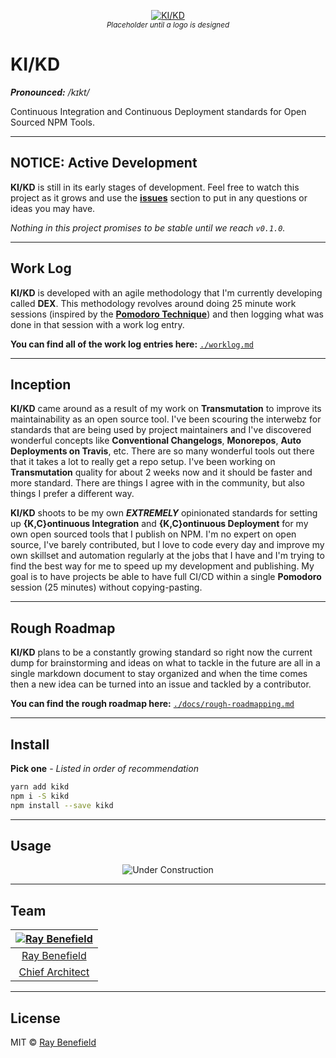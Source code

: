 <p align="center">
    <a href="https://github.com/RayBenefield/kikd">
        <img src="https://screenshotlayer.com/images/assets/placeholder.png" alt="KI/KD"/>
    </a>
    <br />
    <sub><em>Placeholder until a logo is designed</em></sub>
</p>

# KI/KD

***Pronounced:*** */kɪkt/*

Continuous Integration and Continuous Deployment standards for Open Sourced NPM Tools.

---


## NOTICE: Active Development

**KI/KD** is still in its early stages of development. Feel free to watch this
project as it grows and use the
[**issues**](https://github.com/RayBenefield/kikd/issues) section to
put in any questions or ideas you may have.

*Nothing in this project promises to be stable until we reach `v0.1.0`.*

---


## Work Log

**KI/KD** is developed with an agile methodology that I'm currently developing
called **DEX**. This methodology revolves around doing 25 minute work sessions
(inspired by the [**Pomodoro
Technique**](https://lifehacker.com/productivity-101-a-primer-to-the-pomodoro-technique-1598992730))
and then logging what was done in that session with a work log entry.

**You can find all of the work log entries here:** [`./worklog.md`](./worklog.md)

---


## Inception

**KI/KD** came around as a result of my work on **Transmutation** to improve its
maintainability as an open source tool. I've been scouring the interwebz for
standards that are being used by project maintainers and I've discovered
wonderful concepts like **Conventional Changelogs**, **Monorepos**, **Auto
Deployments on Travis**, etc. There are so many wonderful tools out there that
it takes a lot to really get a repo setup. I've been working on
**Transmutation** quality for about 2 weeks now and it should be faster and more
standard. There are things I agree with in the community, but also things I
prefer a different way.

**KI/KD** shoots to be my own ***EXTREMELY*** opinionated standards for setting
up **{K,C}ontinuous Integration** and **{K,C}ontinuous Deployment** for my own
open sourced tools that I publish on NPM. I'm no expert on open source, I've
barely contributed, but I love to code every day and improve my own skillset and
automation regularly at the jobs that I have and I'm trying to find the best way
for me to speed up my development and publishing. My goal is to have projects be
able to have full CI/CD within a single **Pomodoro** session (25 minutes)
without copying-pasting.

---


## Rough Roadmap

**KI/KD** plans to be a constantly growing standard so right now the current
dump for brainstorming and ideas on what to tackle in the future are all in a
single markdown document to stay organized and when the time comes then a new
idea can be turned into an issue and tackled by a contributor.

**You can find the rough roadmap here:**
[`./docs/rough-roadmapping.md`](./docs/rough-roadmapping.md)

---


## Install

**Pick one** - *Listed in order of recommendation*

```bash
yarn add kikd
npm i -S kikd
npm install --save kikd
```

---


## Usage

<p align="center">
    <img src="https://media.giphy.com/media/WKAwHGV5Hu3vi/giphy.gif" alt="Under Construction"/>
</p>

---


## Team

|[![Ray Benefield](http://gravatar.com/avatar/e931b13306ea1022549766266727f789?s=144)](https://github.com/RayBenefield) |
|:---:|
|[Ray Benefield](https://raybenefield.com) |
|[Chief Architect](https://en.wikipedia.org/wiki/Software_architect) |

---


## License

MIT © [Ray Benefield](https://raybenefield.com)
